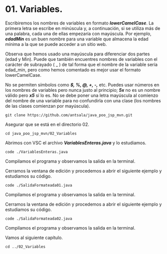 # 01. Variables.

Escribiremos los nombres de variables en formato ***lowerCamelCase***. La primera letra se escribe en minúscula y, a continuación, si se utiliza más de una palabra, cada una de ellas empezaría con mayúscula. Por ejemplo, ***edadMin*** es un buen nombre para una variable que almacena la edad mínima a la que se puede acceder a un sitio web.

Observa que hemos usado una mayúscula para diferenciar dos partes (edad y Min). Puede que también encuentres nombres de variables con el carácter de subrayado ( _ ) de tal forma que el nombre de la variable sería edad_min, pero como hemos comentado es mejor usar el formato lowerCamelCase.

No se permiten símbolos como ***$, %, @, +, -,*** etc. Puedes usar números en los nombres de variables pero nunca justo al principio; ***5x*** no es un nombre válido pero ***x5*** sí lo es. No se debe poner una letra mayúscula al comienzo del nombre de una variable para no confundirla con una clase (los nombres de las clases comienzan por mayúscula).

```
git clone https://github.com/antsala/java_poo_jsp_mvn.git
```

Asegurar que se está en el directorio 02.
```
cd java_poo_jsp_mvn/02_Variables
```

Abrimos con VSC el archivo ***VariablesEnteras.java*** y lo estudiamos.
```
code ./VariablesEnteras.java
```

Compilamos el programa y observamos la salida en la terminal.

Cerramos la ventana de edición y procedemos a abrir el siguiente ejemplo y estudiamos su código.
```
code ./SalidaFormateada01.java
```



Compilamos el programa y observamos la salida en la terminal.

Cerramos la ventana de edición y procedemos a abrir el siguiente ejemplo y estudiamos su código.
```
code ./SalidaFormateada02.java
```

Compilamos el programa y observamos la salida en la terminal.

Vamos al siguiente capítulo.
```
cd ../02_Variables
```


